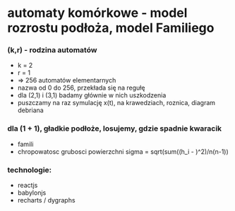 # automaty komórkowe - model rozrostu podłoża, model Familiego

### (k,r) - rodzina automatów

- k = 2
- r = 1
- => 256 automatów elementarnych
- nazwa od 0 do 256, przekłada się na regułę
- dla (2,1) i (3,1) badamy głównie w nich uszkodzenia
- puszczamy na raz symulację x(t), na krawedziach, roznica, diagram debriana

### dla (1 + 1), gładkie podłoże, losujemy, gdzie spadnie kwaracik

- famili
- chropowatosc grubosci powierzchni sigma = sqrt(sum((h_i - <h>)^2)/n(n-1))

### technologie:

- reactjs
- babylonjs
- recharts / dygraphs
